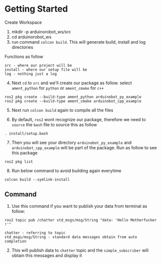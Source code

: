 # Getting Started

Create Workspace
1. mkdir -p arduinorobot_ws/src
2. cd arduinorobot_ws
3. run command `colcon build`. This will generate build, install and log directories

Functions as follow
```
src - where our project will be
install - where our setup file will be 
log - nothing just a log
```

4. Next `cd` to `src` and we'll create our package as follow. select `ament_python` for `python` or `ament_cmake` for `c++`
```
ros2 pkg create --build-type ament_python arduinobot_py_example
ros2 pkg create --build-type ament_cmake arduinobot_cpp_example
```

5. Next run `colcon build` again to compile all the files

6. By default, `ros2` wont recognize our package, therefore we need to `source` the `bash` file to source this as follow
```
. install/setup.bash
```

7. Then you will see your directory `arduinobot_py_example` and `arduinobot_cpp_example` will be part of the package. Run as follow to see this package

```
ros2 pkg list
```

8. Run below command to avoid building again everytime
```
colcon build --symlink-install
```

## Command 
1. Use this command if you want to publish your data from terminal as follow:
```
ros2 topic pub /chatter std_msgs/msg/String "data: 'Hello Motherfucker !'"

chatter - referring to topic
std_msgs/msg/String - standard data messages obtain from auto completion
```

2. This will publish data to `chatter` topic and the `simple_subscriber` will obtain this
messages and display it